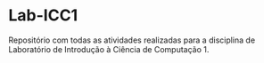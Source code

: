 # Lab-ICC1
Repositório com todas as atividades realizadas para a disciplina de Laboratório de Introdução à Ciência de Computação 1.
